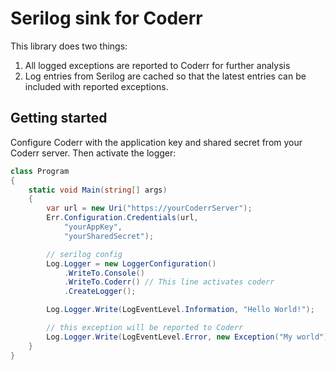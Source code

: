Serilog sink for Coderr
=======================

This library does two things:

1. All logged exceptions are reported to Coderr for further analysis
2. Log entries from Serilog are cached so that the latest entries can be included with reported exceptions.

## Getting started

Configure Coderr with the application key and shared secret from your Coderr server.
Then activate the logger:

```csharp
class Program
{
    static void Main(string[] args)
    {
        var url = new Uri("https://yourCoderrServer");
        Err.Configuration.Credentials(url,
            "yourAppKey",
            "yourSharedSecret");

        // serilog config
        Log.Logger = new LoggerConfiguration()
            .WriteTo.Console()
            .WriteTo.Coderr() // This line activates coderr
            .CreateLogger();

        Log.Logger.Write(LogEventLevel.Information, "Hello World!");

        // this exception will be reported to Coderr
        Log.Logger.Write(LogEventLevel.Error, new Exception("My world"), "Hello World!");
    }
}
```
